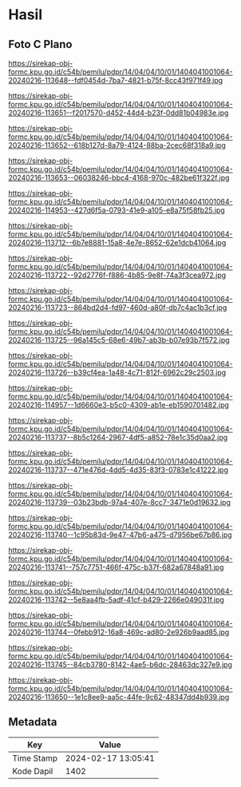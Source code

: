 # Hasil

## Foto C Plano

https://sirekap-obj-formc.kpu.go.id/c54b/pemilu/pdpr/14/04/04/10/01/1404041001064-20240216-113648--fdf0454d-7ba7-4821-b75f-8cc43f971f49.jpg

https://sirekap-obj-formc.kpu.go.id/c54b/pemilu/pdpr/14/04/04/10/01/1404041001064-20240216-113651--f2017570-d452-44d4-b23f-0dd81b04983e.jpg

https://sirekap-obj-formc.kpu.go.id/c54b/pemilu/pdpr/14/04/04/10/01/1404041001064-20240216-113652--618b127d-8a79-4124-88ba-2cec68f318a9.jpg

https://sirekap-obj-formc.kpu.go.id/c54b/pemilu/pdpr/14/04/04/10/01/1404041001064-20240216-113653--06038246-bbc4-4168-970c-482be61f322f.jpg

https://sirekap-obj-formc.kpu.go.id/c54b/pemilu/pdpr/14/04/04/10/01/1404041001064-20240216-114953--427d6f5a-0793-41e9-a105-e8a75f58fb25.jpg

https://sirekap-obj-formc.kpu.go.id/c54b/pemilu/pdpr/14/04/04/10/01/1404041001064-20240216-113712--6b7e8881-15a8-4e7e-8652-62e1dcb41064.jpg

https://sirekap-obj-formc.kpu.go.id/c54b/pemilu/pdpr/14/04/04/10/01/1404041001064-20240216-113722--92d2776f-f886-4b85-9e8f-74a3f3cea972.jpg

https://sirekap-obj-formc.kpu.go.id/c54b/pemilu/pdpr/14/04/04/10/01/1404041001064-20240216-113723--864bd2d4-fd97-460d-a80f-db7c4ac1b3cf.jpg

https://sirekap-obj-formc.kpu.go.id/c54b/pemilu/pdpr/14/04/04/10/01/1404041001064-20240216-113725--96a145c5-68e6-49b7-ab3b-b07e93b7f572.jpg

https://sirekap-obj-formc.kpu.go.id/c54b/pemilu/pdpr/14/04/04/10/01/1404041001064-20240216-113726--b39cf4ea-1a48-4c71-812f-6962c29c2503.jpg

https://sirekap-obj-formc.kpu.go.id/c54b/pemilu/pdpr/14/04/04/10/01/1404041001064-20240216-114957--1d6660e3-b5c0-4309-ab1e-eb1590701482.jpg

https://sirekap-obj-formc.kpu.go.id/c54b/pemilu/pdpr/14/04/04/10/01/1404041001064-20240216-113737--8b5c1264-2967-4df5-a852-78e1c35d0aa2.jpg

https://sirekap-obj-formc.kpu.go.id/c54b/pemilu/pdpr/14/04/04/10/01/1404041001064-20240216-113737--471e476d-4dd5-4d35-83f3-0783e1c41222.jpg

https://sirekap-obj-formc.kpu.go.id/c54b/pemilu/pdpr/14/04/04/10/01/1404041001064-20240216-113739--03b23bdb-97a4-407e-8cc7-3471e0d19632.jpg

https://sirekap-obj-formc.kpu.go.id/c54b/pemilu/pdpr/14/04/04/10/01/1404041001064-20240216-113740--1c95b83d-9e47-47b6-a475-d7956be67b86.jpg

https://sirekap-obj-formc.kpu.go.id/c54b/pemilu/pdpr/14/04/04/10/01/1404041001064-20240216-113741--757c7751-466f-475c-b37f-682a67848a91.jpg

https://sirekap-obj-formc.kpu.go.id/c54b/pemilu/pdpr/14/04/04/10/01/1404041001064-20240216-113742--5e8aa4fb-5adf-41cf-b429-2266e049031f.jpg

https://sirekap-obj-formc.kpu.go.id/c54b/pemilu/pdpr/14/04/04/10/01/1404041001064-20240216-113744--0febb912-16a8-469c-ad80-2e926b9aad85.jpg

https://sirekap-obj-formc.kpu.go.id/c54b/pemilu/pdpr/14/04/04/10/01/1404041001064-20240216-113745--84cb3780-8142-4ae5-b6dc-28463dc327e9.jpg

https://sirekap-obj-formc.kpu.go.id/c54b/pemilu/pdpr/14/04/04/10/01/1404041001064-20240216-113650--1e1c8ee9-aa5c-44fe-9c62-48347dd4b939.jpg


## Metadata

| Key        | Value               |
| ---------- | ------------------- |
| Time Stamp | 2024-02-17 13:05:41 |
| Kode Dapil | 1402                |



